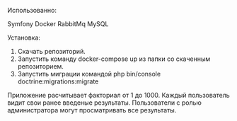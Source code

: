 Использованно:

Symfony
Docker
RabbitMq
MySQL

Установка:

1. Скачать репозиторий.
2. Запустить команду docker-compose up из папки со скаченным репозиторием.
3. Запустить миграции командой php bin/console doctrine:migrations:migrate

Приложение расчитывает факториал от 1 до 1000. Каждый пользователь видит свои ранее введеные результаты. Пользователи c ролью администратора могут просматривать все результаты.
